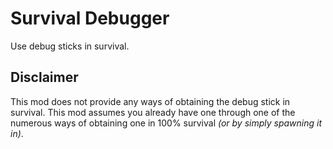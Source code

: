 # Survival Debugger
Use debug sticks in survival.

## Disclaimer
This mod does not provide any ways of obtaining the debug stick in survival. This mod assumes you already have one through one of the numerous ways of obtaining one in 100% survival _(or by simply spawning it in)_.
